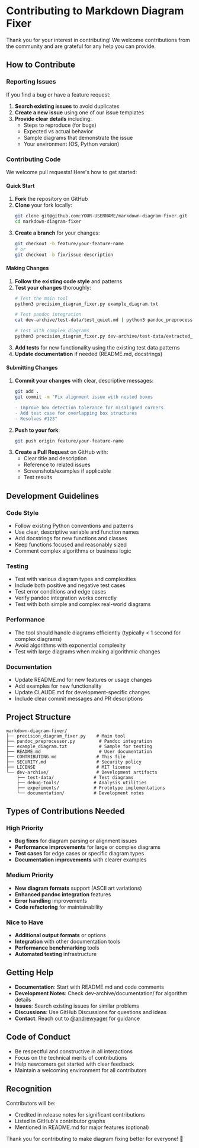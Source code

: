 # Contributing to Markdown Diagram Fixer

Thank you for your interest in contributing! We welcome contributions from the community and are grateful for any help you can provide.

## How to Contribute

### Reporting Issues

If you find a bug or have a feature request:

1. **Search existing issues** to avoid duplicates
2. **Create a new issue** using one of our issue templates
3. **Provide clear details** including:
   - Steps to reproduce (for bugs)
   - Expected vs actual behavior
   - Sample diagrams that demonstrate the issue
   - Your environment (OS, Python version)

### Contributing Code

We welcome pull requests! Here's how to get started:

#### Quick Start

1. **Fork** the repository on GitHub
2. **Clone** your fork locally:
   ```bash
   git clone git@github.com:YOUR-USERNAME/markdown-diagram-fixer.git
   cd markdown-diagram-fixer
   ```
3. **Create a branch** for your changes:
   ```bash
   git checkout -b feature/your-feature-name
   # or
   git checkout -b fix/issue-description
   ```

#### Making Changes

1. **Follow the existing code style** and patterns
2. **Test your changes** thoroughly:
   ```bash
   # Test the main tool
   python3 precision_diagram_fixer.py example_diagram.txt
   
   # Test pandoc integration
   cat dev-archive/test-data/test_quiet.md | python3 pandoc_preprocessor.py
   
   # Test with complex diagrams
   python3 precision_diagram_fixer.py dev-archive/test-data/extracted_doc_diagram_2.txt
   ```
3. **Add tests** for new functionality using the existing test data patterns
4. **Update documentation** if needed (README.md, docstrings)

#### Submitting Changes

1. **Commit your changes** with clear, descriptive messages:
   ```bash
   git add .
   git commit -m "Fix alignment issue with nested boxes
   
   - Improve box detection tolerance for misaligned corners
   - Add test case for overlapping box structures
   - Resolves #123"
   ```
2. **Push to your fork**:
   ```bash
   git push origin feature/your-feature-name
   ```
3. **Create a Pull Request** on GitHub with:
   - Clear title and description
   - Reference to related issues
   - Screenshots/examples if applicable
   - Test results

## Development Guidelines

### Code Style

- Follow existing Python conventions and patterns
- Use clear, descriptive variable and function names  
- Add docstrings for new functions and classes
- Keep functions focused and reasonably sized
- Comment complex algorithms or business logic

### Testing

- Test with various diagram types and complexities
- Include both positive and negative test cases
- Test error conditions and edge cases
- Verify pandoc integration works correctly
- Test with both simple and complex real-world diagrams

### Performance

- The tool should handle diagrams efficiently (typically < 1 second for complex diagrams)
- Avoid algorithms with exponential complexity
- Test with large diagrams when making algorithmic changes

### Documentation

- Update README.md for new features or usage changes
- Add examples for new functionality
- Update CLAUDE.md for development-specific changes
- Include clear commit messages and PR descriptions

## Project Structure

```
markdown-diagram-fixer/
├── precision_diagram_fixer.py    # Main tool
├── pandoc_preprocessor.py         # Pandoc integration
├── example_diagram.txt            # Sample for testing
├── README.md                      # User documentation
├── CONTRIBUTING.md               # This file
├── SECURITY.md                   # Security policy
├── LICENSE                       # MIT license
└── dev-archive/                  # Development artifacts
    ├── test-data/               # Test diagrams
    ├── debug-tools/             # Analysis utilities
    ├── experiments/             # Prototype implementations
    └── documentation/           # Development notes
```

## Types of Contributions Needed

### High Priority
- **Bug fixes** for diagram parsing or alignment issues
- **Performance improvements** for large or complex diagrams
- **Test cases** for edge cases or specific diagram types
- **Documentation improvements** with clearer examples

### Medium Priority
- **New diagram formats** support (ASCII art variations)
- **Enhanced pandoc integration** features
- **Error handling** improvements
- **Code refactoring** for maintainability

### Nice to Have
- **Additional output formats** or options
- **Integration** with other documentation tools
- **Performance benchmarking** tools
- **Automated testing** infrastructure

## Getting Help

- **Documentation**: Start with README.md and code comments
- **Development Notes**: Check dev-archive/documentation/ for algorithm details  
- **Issues**: Search existing issues for similar problems
- **Discussions**: Use GitHub Discussions for questions and ideas
- **Contact**: Reach out to [@andrewyager](https://github.com/andrewyager) for guidance

## Code of Conduct

- Be respectful and constructive in all interactions
- Focus on the technical merits of contributions
- Help newcomers get started with clear feedback
- Maintain a welcoming environment for all contributors

## Recognition

Contributors will be:
- Credited in release notes for significant contributions
- Listed in GitHub's contributor graphs
- Mentioned in README.md for major features (optional)

Thank you for contributing to make diagram fixing better for everyone! 🎉